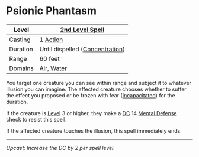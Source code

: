 # Psionic Phantasm

| Level    | [2nd Level Spell](2nd%20Level%20Spells.md)                                   |
| -------- | ---------------------------------------------------------------------------- |
| Casting  | 1 [Action](../../../../Game%20Procedures/Core%20Procedures/Action.md)        |
| Duration | Until dispelled ([Concentration](../../Concentration.md))                    |
| Range    | 60 feet                                                                      |
| Domains  | [Air](../../Spell%20Domains/Air.md), [Water](../../Spell%20Domains/Water.md) |

You target one creature you can see within range and subject it to whatever illusion you can imagine. The affected creature chooses whether to suffer the effect you proposed or be frozen with fear ([Incapacitated](../../../../Game%20Procedures/Conditions/Incapacitated.md)) for the duration.

If the creature is [Level](../../../../Player%20Characters/Derived%20Statistics/Level.md) 3 or higher, they make a [DC](../../../../Game%20Procedures/Core%20Procedures/DC.md) 14 [Mental Defense](../../../../Player%20Characters/Derived%20Statistics/Mental%20Defense.md) check to resist this spell.

If the affected creature touches the illusion, this spell immediately ends.

---
*Upcast: Increase the DC by 2 per spell level.*

